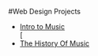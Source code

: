 #Web Design Projects

<ul>
<li><a href="html_new/index.html"target="_blank"> Intro to Music</a></li> 
[<li><a href="html_css/index.html"target="_blank"> The History Of Music</a></li>
</ul>